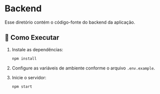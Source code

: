 # Backend

Esse diretório contém o código-fonte do backend da aplicação.

## 🚀 Como Executar

1. Instale as dependências:

   ```bash
   npm install
   ```

2. Configure as variáveis de ambiente conforme o arquivo `.env.example`.

3. Inicie o servidor:
   ```bash
   npm start
   ```
